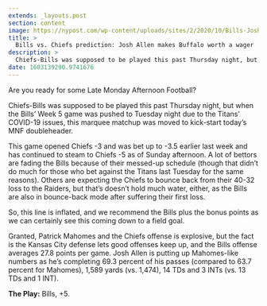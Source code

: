 ```yaml
--- 
extends: _layouts.post 
section: content 
image: https://nypost.com/wp-content/uploads/sites/2/2020/10/Bills-JoshAllen.jpg?quality=90&strip=all&w=1200 
title: > 
  Bills vs. Chiefs prediction: Josh Allen makes Buffalo worth a wager 
description: > 
  Chiefs-Bills was supposed to be played this past Thursday night, but when the Bills’ Week 5 game was pushed to Tuesday night due to the Titans’ COVID-19 issues, this marquee matchup was moved to kick-start today’s MNF doubleheader.This game opened Chiefs -3 and was bet up to -3.5 earlier last week and has continued to steam to Chiefs -5 as of Sunday afternoon.So, this line is inflated, and we recommend the Bills plus the bonus points as we can certainly see this coming down to a field goal.Granted, Patrick Mahomes and the Chiefs offense is explosive, but the fact is the Kansas City defense lets good offenses keep up, and the Bills offense averages 27.8 points per game.Josh Allen is putting up Mahomes-like numbers as he’s completing 69.3 percent of his passes (compared to 63.7 percent for Mahomes), 1,589 yards (vs. 1,474), 14 TDs and 3 INTs (vs. 13 TDs and 1 INT). 
date: 1603139290.9741676 
--- 
```

<div><p>Are you ready for some Late Monday Afternoon Football?</p>
<p>Chiefs-Bills was supposed to be played this past Thursday night, but when the Bills&#8217; Week 5 game was pushed to Tuesday night due to the Titans&#8217; COVID-19 issues, this marquee matchup was moved to kick-start today&#8217;s MNF doubleheader.</p>
<p>This game opened Chiefs -3 and was bet up to -3.5 earlier last week and has continued to steam to Chiefs -5 as of Sunday afternoon. A lot of bettors are fading the Bills because of their messed-up schedule (though that didn&#8217;t do much for those who bet against the Titans last Tuesday for the same reasons). Others are expecting the Chiefs to bounce back from their 40-32 loss to the Raiders, but that&#8217;s doesn&#8217;t hold much water, either, as the Bills are also in bounce-back mode after suffering their first loss.</p>
<p>So, this line is inflated, and we recommend the Bills plus the bonus points as we can certainly see this coming down to a field goal.</p>
<p>Granted, Patrick Mahomes and the Chiefs offense is explosive, but the fact is the Kansas City defense lets good offenses keep up, and the Bills offense averages 27.8 points per game. Josh Allen is putting up Mahomes-like numbers as he&#8217;s completing 69.3 percent of his passes (compared to 63.7 percent for Mahomes), 1,589 yards (vs. 1,474), 14 TDs and 3 INTs (vs. 13 TDs and 1 INT).</p>
<p><strong>The Play:</strong> Bills, +5.</p>
			</div>